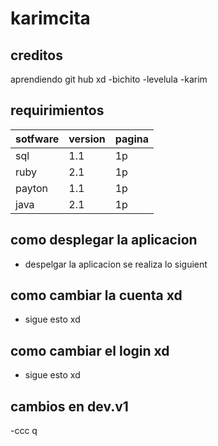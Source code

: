 # karimcita
## creditos
 aprendiendo git hub xd
       -bichito
       -levelula
       -karim
       
## requirimientos
| sotfware| version | pagina |
| --------|---------|-------|
| sql     | 1.1     |  1p  |
| ruby    | 2.1     |  1p  |
| payton  | 1.1     |  1p  |
| java    | 2.1     |  1p  |
## como desplegar la aplicacion
- despelgar la aplicacion se realiza lo siguient 
## como cambiar la cuenta xd
- sigue esto xd 
## como cambiar el login xd
- sigue esto xd 
## cambios en dev.v1
-ccc q